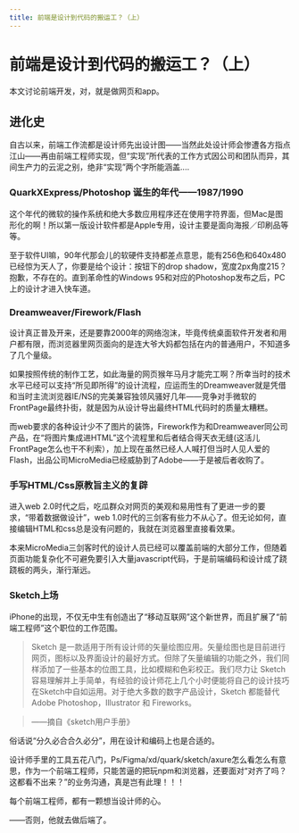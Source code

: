 ```yaml
---
title: 前端是设计到代码的搬运工？（上）
---
```

# 前端是设计到代码的搬运工？（上）

本文讨论前端开发，对，就是做网页和app。

## 进化史

自古以来，前端工作流都是设计师先出设计图——当然此处设计师会惨遭各方指点江山——再由前端工程师实现，但“实现”所代表的工作方式因公司和团队而异，其间生产力的云泥之别，绝非“实现”两个字所能涵盖....


### QuarkXExpress/Photoshop 诞生的年代——1987/1990

这个年代的微软的操作系统和绝大多数应用程序还在使用字符界面，但Mac是图形化的啊！所以第一版设计软件都是Apple专用，设计主要是面向海报／印刷品等等。

至于软件UI嘛，90年代那会儿的软硬件支持都差点意思，能有256色和640x480已经惊为天人了，你要是给个设计：按钮下的drop shadow，宽度2px角度215？抱歉，不存在的。直到革命性的Windows 95和对应的Photoshop发布之后，PC上的设计才进入快车道。

### Dreamweaver/Firework/Flash 

设计真正普及开来，还是要靠2000年的网络泡沫，毕竟传统桌面软件开发者和用户都有限，而浏览器里网页面向的是连大爷大妈都包括在内的普通用户，不知道多了几个量级。

如果按照传统的制作工艺，如此海量的网页猴年马月才能完工啊？所幸当时的技术水平已经可以支持“所见即所得”的设计流程，应运而生的Dreamweaver就是凭借和当时主流浏览器IE/NS的完美兼容独领风骚好几年——竞争对手微软的FrontPage最终扑街，就是因为从设计导出最终HTML代码时的质量太糟糕。

而web要求的各种设计少不了图片的装饰，Firework作为和Dreamweaver同公司产品，在“将图片集成进HTML”这个流程里和后者结合得天衣无缝(这活儿FrontPage怎么也干不利索），加上现在虽然已经人人喊打但当时人见人爱的Flash，出品公司MicroMedia已经威胁到了Adobe——于是被后者收购了。

### 手写HTML/Css原教旨主义的复辟

进入web 2.0时代之后，吃瓜群众对网页的美观和易用性有了更进一步的要求，“带着数据做设计”，web 1.0时代的三剑客有些力不从心了。但无论如何，直接编辑HTML和css总是没有问题的，我就在浏览器里直接看效果。

本来MicroMedia三剑客时代的设计人员已经可以覆盖前端的大部分工作，但随着页面功能复杂化不可避免要引入大量javascript代码，于是前端编码和设计成了跷跷板的两头，渐行渐远。

### Sketch上场

iPhone的出现，不仅无中生有创造出了“移动互联网”这个新世界，而且扩展了“前端工程师”这个职位的工作范围。

> Sketch 是一款适用于所有设计师的矢量绘图应用。矢量绘图也是目前进行网页，图标以及界面设计的最好方式。但除了矢量编辑的功能之外，我们同样添加了一些基本的位图工具，比如模糊和色彩校正。我们尽力让 Sketch容易理解并上手简单，有经验的设计师花上几个小时便能将自己的设计技巧在Sketch中自如运用。对于绝大多数的数字产品设计，Sketch 都能替代Adobe Photoshop，Illustrator 和 Fireworks。

>    ——摘自《sketch用户手册》

俗话说“分久必合合久必分”，用在设计和编码上也是合适的。

设计师手里的工具五花八门，Ps/Figma/xd/quark/sketch/axure怎么看怎么有意思，作为一个前端工程师，只能苦逼的把玩npm和浏览器，还要面对“对齐了吗？这都看不出来？”的业务沟通，真是岂有此理！！！

每个前端工程师，都有一颗想当设计师的心。

——否则，他就去做后端了。


